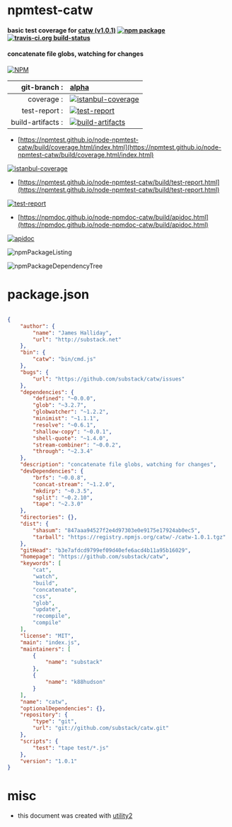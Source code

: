 # npmtest-catw

#### basic test coverage for  [catw (v1.0.1)](https://github.com/substack/catw)  [![npm package](https://img.shields.io/npm/v/npmtest-catw.svg?style=flat-square)](https://www.npmjs.org/package/npmtest-catw) [![travis-ci.org build-status](https://api.travis-ci.org/npmtest/node-npmtest-catw.svg)](https://travis-ci.org/npmtest/node-npmtest-catw)

#### concatenate file globs, watching for changes

[![NPM](https://nodei.co/npm/catw.png?downloads=true&downloadRank=true&stars=true)](https://www.npmjs.com/package/catw)

| git-branch : | [alpha](https://github.com/npmtest/node-npmtest-catw/tree/alpha)|
|--:|:--|
| coverage : | [![istanbul-coverage](https://npmtest.github.io/node-npmtest-catw/build/coverage.badge.svg)](https://npmtest.github.io/node-npmtest-catw/build/coverage.html/index.html)|
| test-report : | [![test-report](https://npmtest.github.io/node-npmtest-catw/build/test-report.badge.svg)](https://npmtest.github.io/node-npmtest-catw/build/test-report.html)|
| build-artifacts : | [![build-artifacts](https://npmtest.github.io/node-npmtest-catw/glyphicons_144_folder_open.png)](https://github.com/npmtest/node-npmtest-catw/tree/gh-pages/build)|

- [https://npmtest.github.io/node-npmtest-catw/build/coverage.html/index.html](https://npmtest.github.io/node-npmtest-catw/build/coverage.html/index.html)

[![istanbul-coverage](https://npmtest.github.io/node-npmtest-catw/build/screenCapture.buildCi.browser.%252Ftmp%252Fbuild%252Fcoverage.lib.html.png)](https://npmtest.github.io/node-npmtest-catw/build/coverage.html/index.html)

- [https://npmtest.github.io/node-npmtest-catw/build/test-report.html](https://npmtest.github.io/node-npmtest-catw/build/test-report.html)

[![test-report](https://npmtest.github.io/node-npmtest-catw/build/screenCapture.buildCi.browser.%252Ftmp%252Fbuild%252Ftest-report.html.png)](https://npmtest.github.io/node-npmtest-catw/build/test-report.html)

- [https://npmdoc.github.io/node-npmdoc-catw/build/apidoc.html](https://npmdoc.github.io/node-npmdoc-catw/build/apidoc.html)

[![apidoc](https://npmdoc.github.io/node-npmdoc-catw/build/screenCapture.buildCi.browser.%252Ftmp%252Fbuild%252Fapidoc.html.png)](https://npmdoc.github.io/node-npmdoc-catw/build/apidoc.html)

![npmPackageListing](https://npmtest.github.io/node-npmtest-catw/build/screenCapture.npmPackageListing.svg)

![npmPackageDependencyTree](https://npmtest.github.io/node-npmtest-catw/build/screenCapture.npmPackageDependencyTree.svg)



# package.json

```json

{
    "author": {
        "name": "James Halliday",
        "url": "http://substack.net"
    },
    "bin": {
        "catw": "bin/cmd.js"
    },
    "bugs": {
        "url": "https://github.com/substack/catw/issues"
    },
    "dependencies": {
        "defined": "~0.0.0",
        "glob": "~3.2.7",
        "globwatcher": "~1.2.2",
        "minimist": "~1.1.1",
        "resolve": "~0.6.1",
        "shallow-copy": "~0.0.1",
        "shell-quote": "~1.4.0",
        "stream-combiner": "~0.0.2",
        "through": "~2.3.4"
    },
    "description": "concatenate file globs, watching for changes",
    "devDependencies": {
        "brfs": "~0.0.8",
        "concat-stream": "~1.2.0",
        "mkdirp": "~0.3.5",
        "split": "~0.2.10",
        "tape": "~2.3.0"
    },
    "directories": {},
    "dist": {
        "shasum": "847aaa94527f2e4d97303e0e9175e17924ab0ec5",
        "tarball": "https://registry.npmjs.org/catw/-/catw-1.0.1.tgz"
    },
    "gitHead": "b3e7afdcd9799ef09d40efe6acd4b11a95b16029",
    "homepage": "https://github.com/substack/catw",
    "keywords": [
        "cat",
        "watch",
        "build",
        "concatenate",
        "css",
        "glob",
        "update",
        "recompile",
        "compile"
    ],
    "license": "MIT",
    "main": "index.js",
    "maintainers": [
        {
            "name": "substack"
        },
        {
            "name": "k88hudson"
        }
    ],
    "name": "catw",
    "optionalDependencies": {},
    "repository": {
        "type": "git",
        "url": "git://github.com/substack/catw.git"
    },
    "scripts": {
        "test": "tape test/*.js"
    },
    "version": "1.0.1"
}
```



# misc
- this document was created with [utility2](https://github.com/kaizhu256/node-utility2)
